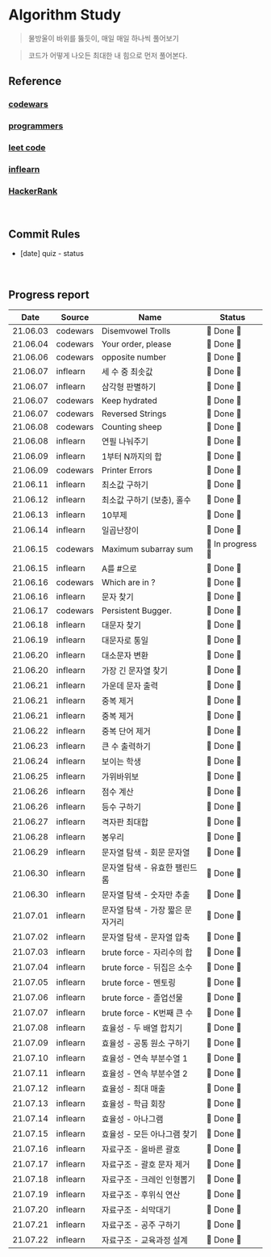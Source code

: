 # Algorithm Study

> 물방울이 바위를 뚫듯이, 매일 매일 하나씩 풀어보기

> 코드가 어떻게 나오든 최대한 내 힘으로 먼저 풀어본다.

## Reference

### [codewars](https://www.codewars.com/dashboard)

### [programmers](https://programmers.co.kr/)

### [leet code](https://leetcode.com/)

### [inflearn](https://www.inflearn.com/)

### [HackerRank](https://www.hackerrank.com/dashboard)

</br>

## Commit Rules

- [date] quiz - status

</br>

## Progress report

|   Date   | Source   | Name                             | Status            |
| :------: | -------- | -------------------------------- | ----------------- |
| 21.06.03 | codewars | Disemvowel Trolls                | 🎉 Done 🎉        |
| 21.06.04 | codewars | Your order, please               | 🎉 Done 🎉        |
| 21.06.06 | codewars | opposite number                  | 🎉 Done 🎉        |
| 21.06.07 | inflearn | 세 수 중 최솟값                  | 🎉 Done 🎉        |
| 21.06.07 | inflearn | 삼각형 판별하기                  | 🎉 Done 🎉        |
| 21.06.07 | codewars | Keep hydrated                    | 🎉 Done 🎉        |
| 21.06.07 | codewars | Reversed Strings                 | 🎉 Done 🎉        |
| 21.06.08 | codewars | Counting sheep                   | 🎉 Done 🎉        |
| 21.06.08 | inflearn | 연필 나눠주기                    | 🎉 Done 🎉        |
| 21.06.09 | inflearn | 1부터 N까지의 합                 | 🎉 Done 🎉        |
| 21.06.09 | codewars | Printer Errors                   | 🎉 Done 🎉        |
| 21.06.11 | inflearn | 최소값 구하기                    | 🎉 Done 🎉        |
| 21.06.12 | inflearn | 최소값 구하기 (보충), 홀수       | 🎉 Done 🎉        |
| 21.06.13 | inflearn | 10부제                           | 🎉 Done 🎉        |
| 21.06.14 | inflearn | 일곱난장이                       | 🎉 Done 🎉        |
| 21.06.15 | codewars | Maximum subarray sum             | 👻 In progress 👻 |
| 21.06.15 | inflearn | A를 #으로                        | 🎉 Done 🎉        |
| 21.06.16 | codewars | Which are in ?                   | 🎉 Done 🎉        |
| 21.06.16 | inflearn | 문자 찾기                        | 🎉 Done 🎉        |
| 21.06.17 | codewars | Persistent Bugger.               | 🎉 Done 🎉        |
| 21.06.18 | inflearn | 대문자 찾기                      | 🎉 Done 🎉        |
| 21.06.19 | inflearn | 대문자로 통일                    | 🎉 Done 🎉        |
| 21.06.20 | inflearn | 대소문자 변환                    | 🎉 Done 🎉        |
| 21.06.20 | inflearn | 가장 긴 문자열 찾기              | 🎉 Done 🎉        |
| 21.06.21 | inflearn | 가운데 문자 출력                 | 🎉 Done 🎉        |
| 21.06.21 | inflearn | 중복 제거                        | 🎉 Done 🎉        |
| 21.06.21 | inflearn | 중복 제거                        | 🎉 Done 🎉        |
| 21.06.22 | inflearn | 중복 단어 제거                   | 🎉 Done 🎉        |
| 21.06.23 | inflearn | 큰 수 출력하기                   | 🎉 Done 🎉        |
| 21.06.24 | inflearn | 보이는 학생                      | 🎉 Done 🎉        |
| 21.06.25 | inflearn | 가위바위보                       | 🎉 Done 🎉        |
| 21.06.26 | inflearn | 점수 계산                        | 🎉 Done 🎉        |
| 21.06.26 | inflearn | 등수 구하기                      | 🎉 Done 🎉        |
| 21.06.27 | inflearn | 격자판 최대합                    | 🎉 Done 🎉        |
| 21.06.28 | inflearn | 봉우리                           | 🎉 Done 🎉        |
| 21.06.29 | inflearn | 문자열 탐색 - 회문 문자열        | 🎉 Done 🎉        |
| 21.06.30 | inflearn | 문자열 탐색 - 유효한 팰린드롬    | 🎉 Done 🎉        |
| 21.06.30 | inflearn | 문자열 탐색 - 숫자만 추출        | 🎉 Done 🎉        |
| 21.07.01 | inflearn | 문자열 탐색 - 가장 짧은 문자거리 | 🎉 Done 🎉        |
| 21.07.02 | inflearn | 문자열 탐색 - 문자열 압축        | 🎉 Done 🎉        |
| 21.07.03 | inflearn | brute force - 자리수의 합        | 🎉 Done 🎉        |
| 21.07.04 | inflearn | brute force - 뒤집은 소수        | 🎉 Done 🎉        |
| 21.07.05 | inflearn | brute force - 멘토링             | 🎉 Done 🎉        |
| 21.07.06 | inflearn | brute force - 졸업선물           | 🎉 Done 🎉        |
| 21.07.07 | inflearn | brute force - K번째 큰 수        | 🎉 Done 🎉        |
| 21.07.08 | inflearn | 효율성 - 두 배열 합치기          | 🎉 Done 🎉        |
| 21.07.09 | inflearn | 효율성 - 공통 원소 구하기        | 🎉 Done 🎉        |
| 21.07.10 | inflearn | 효율성 - 연속 부분수열 1         | 🎉 Done 🎉        |
| 21.07.11 | inflearn | 효율성 - 연속 부분수열 2         | 🎉 Done 🎉        |
| 21.07.12 | inflearn | 효율성 - 최대 매출               | 🎉 Done 🎉        |
| 21.07.13 | inflearn | 효율성 - 학급 회장               | 🎉 Done 🎉        |
| 21.07.14 | inflearn | 효율성 - 아나그램                | 🎉 Done 🎉        |
| 21.07.15 | inflearn | 효율성 - 모든 아나그램 찾기      | 🎉 Done 🎉        |
| 21.07.16 | inflearn | 자료구조 - 올바른 괄호           | 🎉 Done 🎉        |
| 21.07.17 | inflearn | 자료구조 - 괄호 문자 제거        | 🎉 Done 🎉        |
| 21.07.18 | inflearn | 자료구조 - 크레인 인형뽑기       | 🎉 Done 🎉        |
| 21.07.19 | inflearn | 자료구조 - 후위식 연산           | 🎉 Done 🎉        |
| 21.07.20 | inflearn | 자료구조 - 쇠막대기              | 🎉 Done 🎉        |
| 21.07.21 | inflearn | 자료구조 - 공주 구하기           | 🎉 Done 🎉        |
| 21.07.22 | inflearn | 자료구조 - 교육과정 설계         | 🎉 Done 🎉        |
